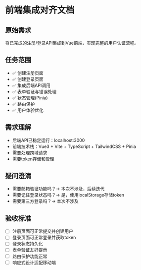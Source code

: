 # 前端集成对齐文档

## 原始需求
将已完成的注册/登录API集成到Vue前端，实现完整的用户认证流程。

## 任务范围
- ✅ 创建注册页面
- ✅ 创建登录页面  
- ✅ 集成后端API调用
- ✅ 表单验证与错误处理
- ✅ 状态管理(Pinia)
- ✅ 路由保护
- ✅ 用户体验优化

## 需求理解
- 后端API已稳定运行：localhost:3000
- 前端技术栈：Vue3 + Vite + TypeScript + TailwindCSS + Pinia
- 需要处理跨域请求
- 需要token存储和管理

## 疑问澄清
- 需要邮箱验证功能吗？→ 本次不涉及，后续迭代
- 需要记住登录状态吗？→ 是，使用localStorage存储token
- 需要第三方登录吗？→ 本次不涉及

## 验收标准
- [ ] 注册页面可正常提交并创建用户
- [ ] 登录页面可正常登录并获取token
- [ ] 登录状态持久化
- [ ] 表单验证友好提示
- [ ] 路由保护功能正常
- [ ] 响应式设计适配移动端